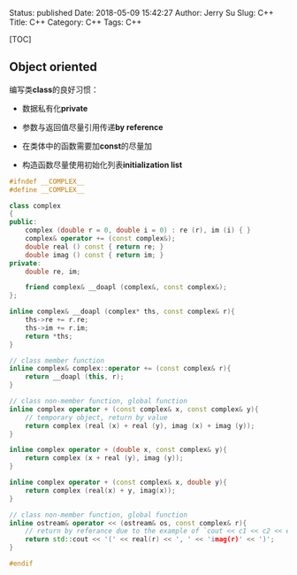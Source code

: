 Status: published
Date: 2018-05-09 15:42:27
Author: Jerry Su
Slug: C++
Title: C++
Category: C++ 
Tags: C++

[TOC]

## Object oriented
编写类**class**的良好习惯：

- 数据私有化**private**

- 参数与返回值尽量引用传递**by reference**

- 在类体中的函数需要加**const**的尽量加

- 构造函数尽量使用初始化列表**initialization list**

```cpp
#ifndef __COMPLEX__
#define __COMPLEX__

class complex
{
public:
    complex (double r = 0, double i = 0) : re (r), im (i) { }
    complex& operator += (const complex&);
    double real () const { return re; }
    double imag () const { return im; }
private:
    double re, im;

    friend complex& __doapl (complex&, const complex&);
};

inline complex& __doapl (complex* ths, const complex& r){
    ths->re += r.re;
    ths->im += r.im;
    return *ths;
}

// class member function
inline complex& complex::operator += (const complex& r){
    return __doapl (this, r);
}

// class non-member function, global function
inline complex operator + (const complex& x, const complex& y){
    // temporary object, return by value
    return complex (real (x) + real (y), imag (x) + imag (y));
}

inline complex operator + (double x, const complex& y){
    return complex (x + real (y), imag (y));
}

inline complex operator + (const complex& x, double y){
    return complex (real(x) + y, imag(x));
}

// class non-member function, global function
inline ostream& operator << (ostream& os, const complex& r){
    // return by referance due to the example of `cout << c1 << c2 << endl`
    return std::cout << '(' << real(r) << ', ' << 'imag(r)' << ')';
}

#endif
```
